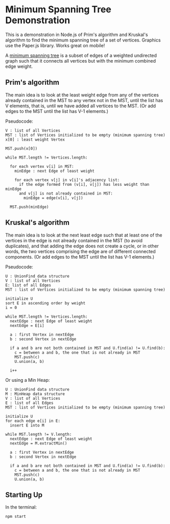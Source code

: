 # Minimum Spanning Tree Demonstration

This is a demonstration in Node.js of Prim's algorithm and Kruskal's algorithm
to find the minimum spanning tree of a set of vertices. Graphics use the
Paper.js library. Works great on mobile!

A [minimum spanning tree](https://en.wikipedia.org/wiki/Minimum_spanning_tree)
is a subset of edges of a weighted undirected graph such that it connects
all vertices but with the minimum combined edge weight.

## Prim's algorithm

The main idea is to look at the least weight edge from any of the vertices
already contained in the MST to any vertex not in the MST, until the list has V
elements, that is, until we have added all vertices to the MST. (Or add edges
to the MST until the list has V-1 elements.)

Pseudocode:

```
V : list of all Vertices
MST : list of Vertices initialized to be empty (minimum spanning tree)
x[0] : least weight Vertex

MST.push(x[0])

while MST.length != Vertices.length:

  for each vertex v[i] in MST:
    minEdge : next Edge of least weight

    for each vertex v[j] in v[i]'s adjacency list:
      if the edge formed from (v[i], v[j]) has less weight than minEdge
      and v[j] is not already contained in MST:
        minEdge = edge(v[i], v[j])

  MST.push(minEdge)
```

## Kruskal's algorithm

The main idea is to look at the next least edge such that at least one of the
vertices in the edge is not already contained in the MST (to avoid duplicates),
and that adding the edge does not create a cycle, or in other words, the
two vertices comprising the edge are of different connected components. (Or add
edges to the MST until the list has V-1 elements.)

Pseudocode:

```
U : UnionFind data structure
V : list of all Vertices
E: list of all Edges
MST : list of Vertices initialized to be empty (minimum spanning tree)

initialize U
sort E in ascending order by weight
i = 0

while MST.length != Vertices.length:
  nextEdge : next Edge of least weight
  nextEdge = E[i]

  a : first Vertex in nextEdge
  b : second Vertex in nextEdge

  if a and b are not both contained in MST and U.find(a) != U.find(b):
    c = between a and b, the one that is not already in MST
    MST.push(c)
    U.union(a, b)

  i++
```

Or using a Min Heap:
```
U : UnionFind data structure
M : MinHeap data structure
V : list of all Vertices
E : list of all Edges
MST : list of Vertices initialized to be empty (minimum spanning tree)

initialize U
for each edge e[i] in E:
  insert E into M

while MST.length != V.length:
  nextEdge : next Edge of least weight
  nextEdge = M.extractMin()

  a : first Vertex in nextEdge
  b : second Vertex in nextEdge

  if a and b are not both contained in MST and U.find(a) != U.find(b):
    c = between a and b, the one that is not already in MST
    MST.push(c)
    U.union(a, b)

```

## Starting Up

In the terminal:

```
npm start
```
